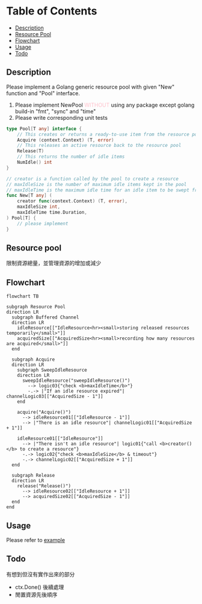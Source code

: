 # Table of Contents
- [Description](#description)
- [Resource Pool](#resource-pool)
- [Flowchart](#flowchart)
- [Usage](#usage)
- [Todo](#todo)

## Description

Please implement a Golang generic resource pool with given "New" function and "Pool" interface.

1. Please implement NewPool <span style="color: pink">WITHOUT</span> using any package except golang build-in "fmt", "sync" and "time"
2. Please write corresponding unit tests

```go
type Pool[T any] interface {
	// This creates or returns a ready-to-use item from the resource pool 
	Acquire (context.Context) (T, error)
	// This releases an active resource back to the resource pool
	Release(T) 
	// This returns the number of idle items 
	NumIdle() int
}

// creator is a function called by the pool to create a resource
// maxIdleSize is the number of maximum idle items kept in the pool
// maxIdleTime is the maximum idle time for an idle item to be swept from the pool
func New[T any] (
	creator func(context.Context) (T, error), 
	maxIdleSize int, 
	maxIdleTime time.Duration,
) Pool[T] { 
	// please implement
}
```

## Resource pool

限制資源總量，並管理資源的增加或減少

## Flowchart

```mermaid
flowchart TB

subgraph Resource Pool
direction LR
  subgraph Buffered Channel
  direction LR
    idleResource[["IdleResource<hr><small>storing released resources temporarily</small>"]]
    acquiredSize[["AcquiredSize<hr><small>recording how many resources are acquired</small>"]]
  end
  
  subgraph Acquire
  direction LR
    subgraph SweepIdleResource
    direction LR
      sweepIdleResource("sweepIdleResource()")
        --> logic03{"check <b>maxIdleTime</b>"}
        -.-> |"If an idle resource expired"| channelLogic03[["AcquiredSize - 1"]]
    end
    
    acquire("Acquire()")
      --> idleResource01[["IdleResource - 1"]]
      --> |"There is an idle resource"| channelLogic01[["AcquiredSize + 1"]]
     
    idleResource01[["IdleResource"]]
      --> |"There isn't an idle resource"| logic01{"call <b>creator()</b> to create a resource"}
      -.-> logic02{"check <b>maxIdleSize</b> & timeout"}
      -.-> channelLogic02[["AcquiredSize + 1"]]
  end
  
  subgraph Release
  direction LR
    release("Release()") 
      --> idleResource02[["IdleResource + 1"]]
      --> acquiredSize02[["AcquiredSize - 1"]]
  end
end
```

## Usage

Please refer to [example](https://github.com/uhcakip/pool-demo/tree/master/example)

## Todo

有想到但沒有實作出來的部分

- ctx.Done() 後續處理
- 閒置資源先後順序